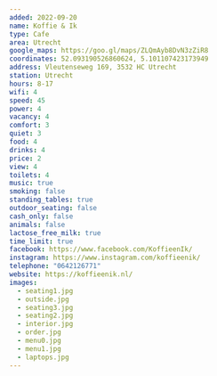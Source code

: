 ```yaml
---
added: 2022-09-20
name: Koffie & Ik
type: Cafe
area: Utrecht
google_maps: https://goo.gl/maps/ZLQmAyb8DvN3zZiR8
coordinates: 52.093190526860624, 5.101107423173949
address: Vleutenseweg 169, 3532 HC Utrecht
station: Utrecht
hours: 8-17
wifi: 4
speed: 45
power: 4
vacancy: 4
comfort: 3
quiet: 3
food: 4
drinks: 4
price: 2
view: 4
toilets: 4
music: true
smoking: false
standing_tables: true
outdoor_seating: false
cash_only: false
animals: false
lactose_free_milk: true
time_limit: true
facebook: https://www.facebook.com/KoffieenIk/
instagram: https://www.instagram.com/koffieenik/
telephone: "0642126771"
website: https://koffieenik.nl/
images:
  - seating1.jpg
  - outside.jpg
  - seating3.jpg
  - seating2.jpg
  - interior.jpg
  - order.jpg
  - menu0.jpg
  - menu1.jpg
  - laptops.jpg
---
```

